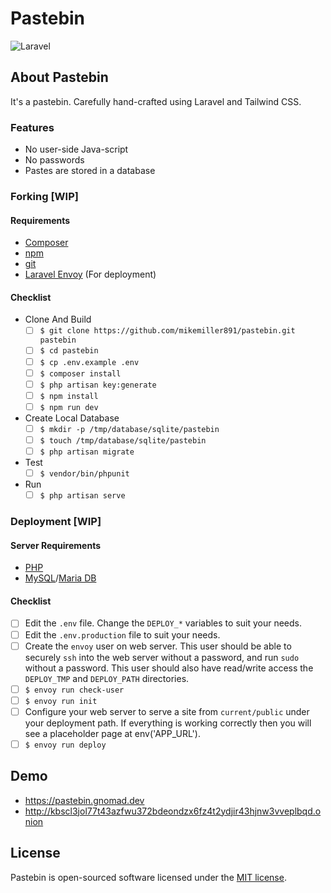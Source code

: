 # Pastebin

![Laravel](https://github.com/mikemiller891/pastebin/workflows/Laravel/badge.svg)

## About Pastebin

It's a pastebin. Carefully hand-crafted using Laravel and Tailwind CSS. 

### Features

  * No user-side Java-script
  * No passwords
  * Pastes are stored in a database
  
### Forking [WIP]

#### Requirements

  * [Composer](https://getcomposer.org)
  * [npm](https://www.npmjs.com)
  * [git](https://git-scm.com)
  * [Laravel Envoy](https://laravel.com/docs/8.x/envoy) (For deployment)

#### Checklist

  - Clone And Build
      - [ ] ``$ git clone https://github.com/mikemiller891/pastebin.git pastebin``
      - [ ] ``$ cd pastebin``
      - [ ] ``$ cp .env.example .env``
      - [ ] ``$ composer install``
      - [ ] ``$ php artisan key:generate``
      - [ ] ``$ npm install``
      - [ ] ``$ npm run dev``
  - Create Local Database
      - [ ] ``$ mkdir -p /tmp/database/sqlite/pastebin``
      - [ ] ``$ touch /tmp/database/sqlite/pastebin``
      - [ ] ``$ php artisan migrate``
  - Test
      - [ ] ``$ vendor/bin/phpunit``
  - Run
      - [ ] ``$ php artisan serve``

### Deployment [WIP]

#### Server Requirements

  * [PHP](https://php.net)
  * [MySQL](https://www.mysql.com)/[Maria DB](https://mariadb.org)

#### Checklist

  - [ ] Edit the ``.env`` file. Change the ``DEPLOY_*`` variables to suit your needs. 
  - [ ] Edit the ``.env.production`` file to suit your needs.
  - [ ] Create the ``envoy`` user on web server. 
  This user should be able to securely ``ssh`` into the web server without a password, 
  and run ``sudo`` without a password. 
  This user should also have read/write access the ``DEPLOY_TMP`` and ``DEPLOY_PATH`` directories.
  - [ ] ``$ envoy run check-user``
  - [ ] ``$ envoy run init``
  - [ ] Configure your web server to serve a site from ``current/public`` under your deployment path. If everything is working correctly then you will see a placeholder page at env('APP_URL'). 
  - [ ] ``$ envoy run deploy``
  
## Demo

  * https://pastebin.gnomad.dev
  * http://kbscl3jol77t43azfwu372bdeondzx6fz4t2ydjir43hjnw3vveplbqd.onion

## License

Pastebin is open-sourced software licensed under the [MIT license](https://opensource.org/licenses/MIT).

